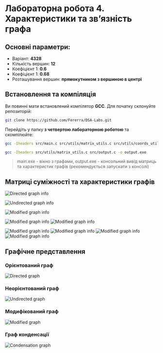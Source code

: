 # Лабораторна робота 4. Характеристики та зв’язнiсть графа

## Основні параметри:

- Варіант: **4328**
- Кількість вершин: **12**
- Коефіцієнт 1: **0.6**
- Коефіцієнт 1: **0.68**
- Розташування вершин: **прямокутником з вершиною в центрі**

## Встановлення та компіляція

Ви повинні мати встановлений компілятор **GCC**. Для початку склонуйте репозиторій:

```bash
git clone https://github.com/Fererra/DSA-Labs.git
```

Перейдіть у папку **з четвертою лабораторною роботою** та скомпілюйте:

```bash
gcc -Iheaders src/main.c src/utils/matrix_utils.c src/utils/coords_utils.c src/drawing.c -mwindows -o main.exe
```

```bash
gcc -Iheaders src/utils/matrix_utils.c src/output.c -o output.exe
```

> main.exe - вікно з графами, output.exe - консольний вивід матриць та характеристик графів (рекомендується запускати з консолі)

## Матриці суміжності та характеристики графів

![Directed graph info](https://github.com/user-attachments/assets/8a485abe-5744-4499-b718-5d22e672939a)

![Undirected graph info](https://github.com/user-attachments/assets/4e36d183-3bb0-4664-b31b-d76a80f66e73)

![Modified graph info](https://github.com/user-attachments/assets/61210d14-2502-4b32-9eef-532372facda0)

![Modified graph info](https://github.com/user-attachments/assets/b55be7fe-b831-4151-a4c9-36f2dfe98385)
![Modified graph info](https://github.com/user-attachments/assets/8f315e9c-3a3f-4578-9f18-68b698de7138)

![Modified graph info](https://github.com/user-attachments/assets/abf26cc6-47ff-468d-9d4c-dd2c45e3d63f)
![Modified graph info](https://github.com/user-attachments/assets/0d7be533-5bb1-4721-9c97-816b33782a6f)
![Modified graph info](https://github.com/user-attachments/assets/b573a632-3750-4f10-84dc-631bbacdc221)
![Modified graph info](https://github.com/user-attachments/assets/a94a8fda-71c6-46b5-94b4-7208ee15b56e)

## Графічне представлення

### Орієнтований граф

![Directed graph](https://github.com/user-attachments/assets/5e3d70bb-5529-4062-b4c5-24c0d38a0500)

### Неорієнтований граф

![Undirected graph](https://github.com/user-attachments/assets/d75b110d-52cc-4db0-8e7f-72d6dd7d6d17)

### Модифікований граф

![Modified graph](https://github.com/user-attachments/assets/bad0070c-88e4-459a-853d-99b6b7b137d7)

### Граф конденсації

![Condensation graph](https://github.com/user-attachments/assets/23f9f1f8-0660-421d-8b2f-0b771a761b76)
